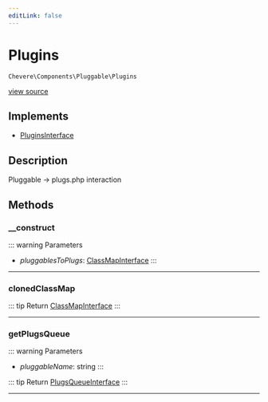 ```yaml
---
editLink: false
---
```


# Plugins

`Chevere\Components\Pluggable\Plugins`

[view source](https://github.com/chevere/chevere/blob/main/src/Chevere/Components/Pluggable/Plugins.php)

## Implements

- [PluginsInterface](../../Interfaces/Pluggable/PluginsInterface.md)

## Description

Pluggable -> plugs.php interaction

## Methods

### __construct

::: warning Parameters
- *pluggablesToPlugs*: [ClassMapInterface](../../Interfaces/ClassMap/ClassMapInterface.md)
:::

---

### clonedClassMap

::: tip Return
[ClassMapInterface](../../Interfaces/ClassMap/ClassMapInterface.md)
:::

---

### getPlugsQueue

::: warning Parameters
- *pluggableName*: string
:::

::: tip Return
[PlugsQueueInterface](../../Interfaces/Pluggable/PlugsQueueInterface.md)
:::

---
